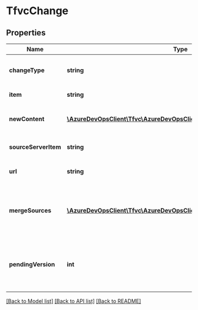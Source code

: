 # TfvcChange

## Properties
Name | Type | Description | Notes
------------ | ------------- | ------------- | -------------
**changeType** | **string** | The type of change that was made to the item. | [optional] 
**item** | **string** | Current version. | [optional] 
**newContent** | [**\AzureDevOpsClient\Tfvc\AzureDevOpsClient\Tfvc\Model\ItemContent**](ItemContent.md) | Content of the item after the change. | [optional] 
**sourceServerItem** | **string** | Path of the item on the server. | [optional] 
**url** | **string** | URL to retrieve the item. | [optional] 
**mergeSources** | [**\AzureDevOpsClient\Tfvc\AzureDevOpsClient\Tfvc\Model\TfvcMergeSource[]**](TfvcMergeSource.md) | List of merge sources in case of rename or branch creation. | [optional] 
**pendingVersion** | **int** | Version at which a (shelved) change was pended against | [optional] 

[[Back to Model list]](../README.md#documentation-for-models) [[Back to API list]](../README.md#documentation-for-api-endpoints) [[Back to README]](../README.md)



